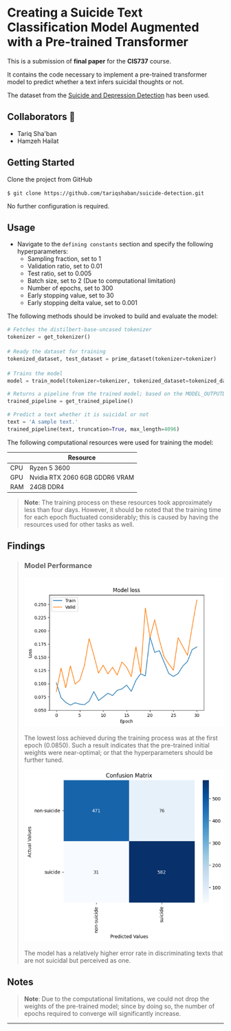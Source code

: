 Creating a Suicide Text Classification Model Augmented with a Pre-trained Transformer
==============================
This is a submission of **final paper** for the **CIS737** course.

It contains the code necessary to implement a pre-trained transformer model to predict whether a text infers suicidal
thoughts or not.

The dataset from the [Suicide and Depression Detection](https://www.kaggle.com/datasets/nikhileswarkomati/suicide-watch)
has been used.


Collaborators 🥇
------------

* Tariq Sha'ban
* Hamzeh Hailat

Getting Started
------------
Clone the project from GitHub

`$ git clone https://github.com/tariqshaban/suicide-detection.git`

No further configuration is required.


Usage
------------
* Navigate to the `defining constants` section and specify the following hyperparameters:
    * Sampling fraction, set to 1
    * Validation ratio, set to 0.01
    * Test ratio, set to 0.005
    * Batch size, set to 2 (Due to computational limitation)
    * Number of epochs, set to 300
    * Early stopping value, set to 30
    * Early stopping delta value, set to 0.001

The following methods should be invoked to build and evaluate the model:

``` python
# Fetches the distilbert-base-uncased tokenizer
tokenizer = get_tokenizer()

# Ready the dataset for training
tokenized_dataset, test_dataset = prime_dataset(tokenizer=tokenizer)

# Trains the model
model = train_model(tokenizer=tokenizer, tokenized_dataset=tokenized_dataset, test_dataset=test_dataset)
```

``` python
# Returns a pipeline from the trained model; based on the MODEL_OUTPUTD.
trained_pipeline = get_trained_pipeline()
```

``` python
# Predict a text whether it is suicidal or not
text = 'A sample text.'
trained_pipeline(text, truncation=True, max_length=4096)
```

The following computational resources were used for training the model:

|     | Resource                       |
|-----|--------------------------------|
| CPU | Ryzen 5 3600                   |
| GPU | Nvidia RTX 2060 6GB GDDR6 VRAM |
| RAM | 24GB DDR4                      |

> **Note**: The training process on these resources took approximately less than four days. However, it should be noted
> that the training time for each epoch fluctuated considerably; this is caused by having the resources used for other tasks as well.

Findings
------------

> ### Model Performance
> 
> ![loss_history.png](assets/output/images/loss_history.png)
>
> The lowest loss achieved during the training process was at the first epoch (0.0850). Such a result indicates that the
> pre-trained initial weights were near-optimal; or that the hyperparameters should be further tuned.
>
> ![confusion_matrix.png](assets/output/images/confusion_matrix.png)
>
> The model has a relatively higher error rate in discriminating texts that are not suicidal but perceived as one.

Notes
------------

> **Note**: Due to the computational limitations, we could not drop the weights of the pre-trained model; since by doing
> so, the number of epochs required to converge will significantly increase.

--------